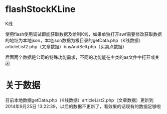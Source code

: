 flashStockKLine
===============

K线

使用flash使用调试即能获取数据及绘制K线，如果单独打开swf需要修改获取数据的地址为本地json，本地json数据为根目录的getData.php（K线数据）articleList2.php（文章数据）buyAndSell.php（买卖点数据）

后面两个数据是公司的特殊功能需求，不同的功能能在主类的as文件中打开或关闭


关于数据
===============
目前本地数据getData.php（K线数据）articleList2.php（文章数据）更新到2014年9月25日 13:22:39，以后的数据不更新了，看效果的话现有的数据足够啦
